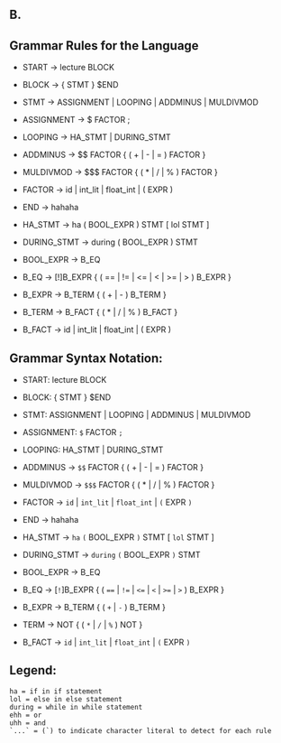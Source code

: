 ## B. 
## Grammar Rules for the Language
- START -> lecture BLOCK
- BLOCK -> { STMT } $END
- STMT -> ASSIGNMENT | LOOPING | ADDMINUS | MULDIVMOD
- ASSIGNMENT -> $ FACTOR ;
- LOOPING -> HA_STMT | DURING_STMT
- ADDMINUS -> $$ FACTOR { ( + | - | = ) FACTOR }
- MULDIVMOD -> $$$ FACTOR { ( * | / | % ) FACTOR }
- FACTOR -> id | int_lit | float_int | ( EXPR )
- END -> hahaha

- HA_STMT -> ha ( BOOL_EXPR ) STMT [ lol STMT ]     
- DURING_STMT -> during ( BOOL_EXPR ) STMT                

- BOOL_EXPR -> B_EQ      
- B_EQ -> [!]B_EXPR { ( == | != | <= | < | >= | > ) B_EXPR }
- B_EXPR -> B_TERM { ( + | - ) B_TERM }
- B_TERM -> B_FACT { ( * | / | % ) B_FACT }
- B_FACT -> id | int_lit | float_int | ( EXPR )

## Grammar Syntax Notation:
- START: lecture BLOCK
- BLOCK: { STMT } $END
- STMT: ASSIGNMENT | LOOPING | ADDMINUS | MULDIVMOD
- ASSIGNMENT: `$` FACTOR `;`
- LOOPING: HA_STMT | DURING_STMT
- ADDMINUS -> `$$` FACTOR { ( + | - | = ) FACTOR }
- MULDIVMOD -> `$$$` FACTOR { ( * | / | % ) FACTOR }
- FACTOR -> `id` | `int_lit` | `float_int` | `(` EXPR `)`
- END -> hahaha

- HA_STMT -> `ha` `(` BOOL_EXPR `)` STMT [ `lol` STMT ]     
- DURING_STMT -> `during` `(` BOOL_EXPR `)` STMT                

- BOOL_EXPR -> B_EQ    
- B_EQ -> [`!`]B_EXPR { ( `==` | `!=` | `<=` | `<` | `>=` | `>` ) B_EXPR }
- B_EXPR -> B_TERM { ( `+` | `-` ) B_TERM }
- TERM -> NOT { ( `*` | `/` | `%` ) NOT }
- B_FACT -> `id` | `int_lit` | `float_int` | `(` EXPR `)`

## Legend: 
```
ha = if in if statement
lol = else in else statement
during = while in while statement
ehh = or 
uhh = and
`...` = (`) to indicate character literal to detect for each rule
```
